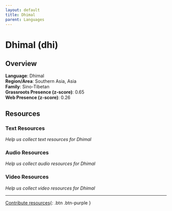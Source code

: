```yaml
---
layout: default
title: Dhimal
parent: Languages
---
```


# Dhimal (dhi)

## Overview

**Language**: Dhimal  
**Region/Area**: Southern Asia, Asia  
**Family**: Sino-Tibetan  
**Grassroots Presence (z-score)**: 0.65  
**Web Presence (z-score)**: 0.26  

## Resources

### Text Resources
*Help us collect text resources for Dhimal*

### Audio Resources
*Help us collect audio resources for Dhimal*

### Video Resources
*Help us collect video resources for Dhimal*

---

[Contribute resources](https://forms.office.com/e/1SfLJx3u1r){: .btn .btn-purple }
